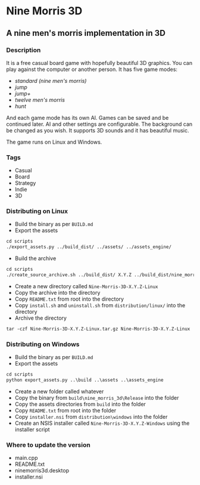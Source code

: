 # Nine Morris 3D

## A nine men's morris implementation in 3D

### Description

It is a free casual board game with hopefully beautiful 3D graphics. You can play against the computer
or another person. It has five game modes:

- _standard (nine men's morris)_
- _jump_
- _jump+_
- _twelve men's morris_
- _hunt_

And each game mode has its own AI. Games can be saved and be continued later. AI and other
settings are configurable. The background can be changed as you wish. It supports 3D sounds and
it has beautiful music.

The game runs on Linux and Windows.

### Tags

- Casual
- Board
- Strategy
- Indie
- 3D

### Distributing on Linux

- Build the binary as per `BUILD.md`
- Export the assets

```txt
cd scripts
./export_assets.py ../build_dist/ ../assets/ ../assets_engine/
```

- Build the archive

```txt
cd scripts
./create_source_archive.sh ../build_dist/ X.Y.Z ../build_dist/nine_morris_3d/NineMorris3D ../ ../build_dist/assets/icons/ ../distribution/linux/ninemorris3d.desktop ../build_dist/assets/ ../build_dist/assets_engine/
```

- Create a new directory called `Nine-Morris-3D-X.Y.Z-Linux`
- Copy the archive into the directory
- Copy `README.txt` from root into the directory
- Copy `install.sh` and `uninstall.sh` from `distribution/linux/` into the directory
- Archive the directory

```txt
tar -czf Nine-Morris-3D-X.Y.Z-Linux.tar.gz Nine-Morris-3D-X.Y.Z-Linux
```

### Distributing on Windows

- Build the binary as per `BUILD.md`
- Export the assets

```txt
cd scripts
python export_assets.py ..\build ..\assets ..\assets_engine
```

- Create a new folder called whatever
- Copy the binary from `build\nine_morris_3d\Release` into the folder
- Copy the assets directories from `build` into the folder
- Copy `README.txt` from root into the folder
- Copy `installer.nsi` from `distribution\windows` into the folder
- Create an NSIS installer called `Nine-Morris-3D-X.Y.Z-Windows` using the installer script

### Where to update the version

- main.cpp
- README.txt
- ninemorris3d.desktop
- installer.nsi
